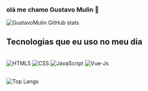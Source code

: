 ### olá me chamo Gustavo Mulin 👋


![GustavoMulin GitHub stats](https://github-readme-stats.vercel.app/api?username=GustavoMulin&show_icons=tru&theme=radical)

## Tecnologias que eu uso no meu dia

<div style = "displey:inline_block"><br/>
  <img align = "center" alt = "HTML5" src = "https://img.shields.io/badge/HTML5-E34F26?style=for-the-badge&logo=html5&logoColor=white" />
  <img align = "center" alt = "CSS" src = "https://img.shields.io/badge/CSS3-1572B6?style=for-the-badge&logo=css3&logoColor=white" />
  <img align = "center" alt = "JavaScript" src = "https://img.shields.io/badge/JavaScript-F7DF1E?style=for-the-badge&logo=javascript&logoColor=black" />
  <img align = "center" alt = "Vue-Js" src = "https://img.shields.io/badge/Vue.js-35495E?style=for-the-badge&logo=vue.js&logoColor=4FC08D" />
</div><br/>

![Top Langs](https://github-readme-stats.vercel.app/api/top-langs/?username=GustavoMulin&hide_progress=)
